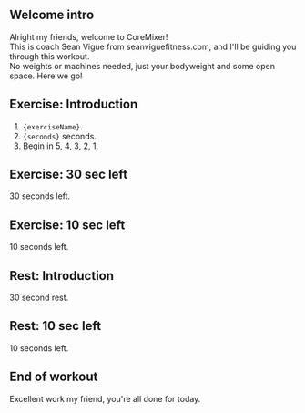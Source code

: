 ## Welcome intro

Alright my friends, welcome to CoreMixer! <br />
This is coach Sean Vigue from seanviguefitness.com, and I'll be guiding you through this workout. <br />
No weights or machines needed, just your bodyweight and some open space. Here we go!

## Exercise: Introduction

1. `{exerciseName}`.
2. `{seconds}` seconds.
3. Begin in 5, 4, 3, 2, 1.

## Exercise: 30 sec left

30 seconds left.

## Exercise: 10 sec left

10 seconds left.

## Rest: Introduction

30 second rest.

## Rest: 10 sec left

10 seconds left.

## End of workout

Excellent work my friend, you're all done for today.
